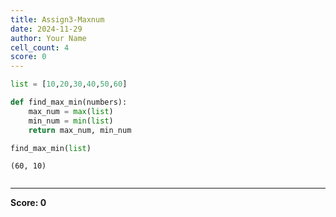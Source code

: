 ```yaml
---
title: Assign3-Maxnum
date: 2024-11-29
author: Your Name
cell_count: 4
score: 0
---
```


```python
list = [10,20,30,40,50,60]
```


```python
def find_max_min(numbers):
    max_num = max(list)
    min_num = min(list)
    return max_num, min_num
```


```python
find_max_min(list)
```




    (60, 10)




```python

```


---
**Score: 0**
